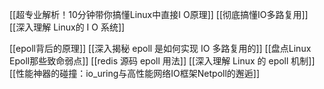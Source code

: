 [[超专业解析！10分钟带你搞懂Linux中直接I O原理]]
[[彻底搞懂IO多路复用]]
[[深入理解 Linux的 I O 系统]]



[[epoll背后的原理]]
[[深入揭秘 epoll 是如何实现 IO 多路复用的]]
[[盘点Linux Epoll那些致命弱点]]
[[redis 源码 epoll 用法]]
[[深入理解 Linux 的 epoll 机制]]
[[性能神器的碰撞：io_uring与高性能网络IO框架Netpoll的邂逅]]
